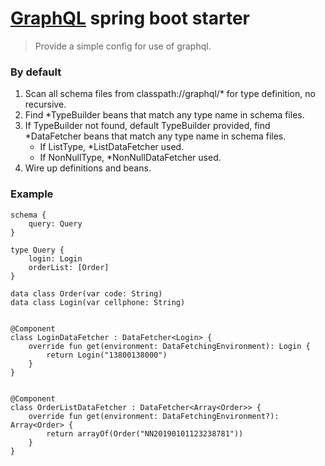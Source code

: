 # [GraphQL](http://graphql.org/) spring boot starter
> Provide a simple config for use of graphql.

### By default 

1. Scan all schema files from classpath://graphql/* for type definition, no recursive.
1. Find *TypeBuilder beans that match any type name in schema files.
1. If TypeBuilder not found, default TypeBuilder provided, find *DataFetcher beans that match any type name in schema files.
    - If ListType, *ListDataFetcher used.
    - If NonNullType, *NonNullDataFetcher used.
1. Wire up definitions and beans.


### Example
```
schema {
    query: Query
}

type Query {
    login: Login
    orderList: [Order]
}

```

```
data class Order(var code: String)
data class Login(var cellphone: String)


@Component
class LoginDataFetcher : DataFetcher<Login> {
    override fun get(environment: DataFetchingEnvironment): Login {
        return Login("13800138000")
    }
}


@Component
class OrderListDataFetcher : DataFetcher<Array<Order>> {
    override fun get(environment: DataFetchingEnvironment?): Array<Order> {
        return arrayOf(Order("NN20190101123238781"))
    }
}
```